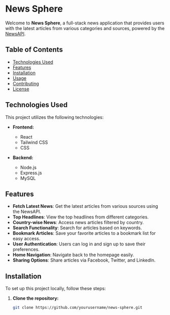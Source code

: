 # News Sphere

Welcome to **News Sphere**, a full-stack news application that provides users with the latest articles from various categories and sources, powered by the [NewsAPI](https://newsapi.org).

## Table of Contents

- [Technologies Used](#technologies-used)
- [Features](#features)
- [Installation](#installation)
- [Usage](#usage)
- [Contributing](#contributing)
- [License](#license)

## Technologies Used

This project utilizes the following technologies:

- **Frontend:**

  - React
  - Tailwind CSS
  - CSS

- **Backend:**
  - Node.js
  - Express.js
  - MySQL

## Features

- **Fetch Latest News**: Get the latest articles from various sources using the NewsAPI.
- **Top Headlines**: View the top headlines from different categories.
- **Country-wise News**: Access news articles filtered by country.
- **Search Functionality**: Search for articles based on keywords.
- **Bookmark Articles**: Save your favorite articles to a bookmark list for easy access.
- **User Authentication**: Users can log in and sign up to save their preferences.
- **Home Navigation**: Navigate back to the homepage easily.
- **Sharing Options**: Share articles via Facebook, Twitter, and LinkedIn.

## Installation

To set up this project locally, follow these steps:

1. **Clone the repository:**

   ```bash
   git clone https://github.com/yourusername/news-sphere.git
   ```
